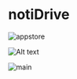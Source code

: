 # notiDrive 
![appstore](https://github.com/nbalamur03/notiDrive-Unity/assets/90981845/2163e614-d5fa-460e-b26d-94182d13696d)

<img
  src="https://github.com/nbalamur03/notiDrive-Unity/assets/90981845/2163e614-d5fa-460e-b26d-94182d13696d"
  alt="Alt text"
  title="Optional title"
  style="display: inline-block; margin: 0 auto; max-width: 300px">
  
![main](https://github.com/nbalamur03/notiDrive-Unity/assets/90981845/27da8faf-d15c-4c8f-a5fc-12b79e891d00)

